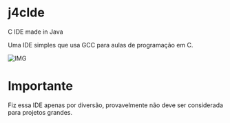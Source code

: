 # j4cIde
C IDE made in Java

Uma IDE simples que usa GCC para aulas de programação em C.




![IMG](https://i.imgur.com/tJVZeIm_d.png?maxwidth=1200&fidelity=grand)


# Importante

Fiz essa IDE apenas por diversão, provavelmente não deve ser considerada para projetos grandes.
